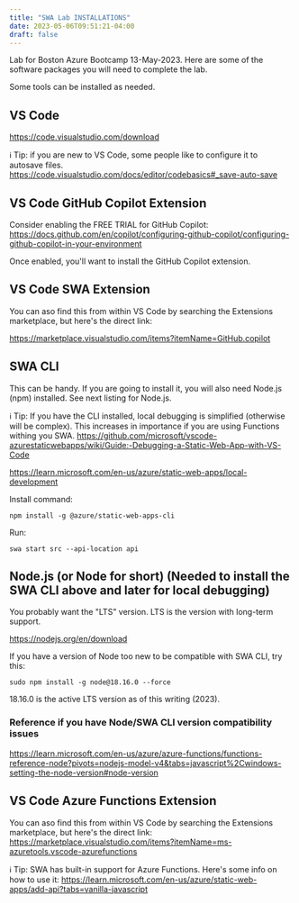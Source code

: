 ```yaml
---
title: "SWA Lab INSTALLATIONS"
date: 2023-05-06T09:51:21-04:00
draft: false
---
```

Lab for Boston Azure Bootcamp 13-May-2023. Here are some of the software packages you will need to complete the lab.

Some tools can be installed as needed.

## VS Code

https://code.visualstudio.com/download

:information_source: Tip: if you are new to VS Code, some people like to configure it to autosave files. https://code.visualstudio.com/docs/editor/codebasics#_save-auto-save

## VS Code GitHub Copilot Extension

Consider enabling the FREE TRIAL for GitHub Copilot: https://docs.github.com/en/copilot/configuring-github-copilot/configuring-github-copilot-in-your-environment

Once enabled, you'll want to install the GitHub Copilot extension.

## VS Code SWA Extension

You can aso find this from within VS Code by searching the Extensions marketplace, but here's the direct link:

https://marketplace.visualstudio.com/items?itemName=GitHub.copilot

## SWA CLI

This can be handy. If you are going to install it, you will also need Node.js (npm) installed. See next listing for Node.js.

:information_source: Tip: If you have the CLI installed, local debugging is simplified (otherwise will be complex). This increases in importance if you are using Functions withing you SWA. https://github.com/microsoft/vscode-azurestaticwebapps/wiki/Guide:-Debugging-a-Static-Web-App-with-VS-Code

https://learn.microsoft.com/en-us/azure/static-web-apps/local-development

Install command:

```npm install -g @azure/static-web-apps-cli```

Run:

```swa start src --api-location api```

## Node.js (or Node for short) (Needed to install the SWA CLI above and later for local debugging)

You probably want the "LTS" version. LTS is the version with long-term support.

https://nodejs.org/en/download

If you have a version of Node too new to be compatible with SWA CLI, try this:

```sudo npm install -g node@18.16.0 --force```

18.16.0 is the active LTS version as of this writing (2023).

### Reference if you have Node/SWA CLI version compatibility issues

https://learn.microsoft.com/en-us/azure/azure-functions/functions-reference-node?pivots=nodejs-model-v4&tabs=javascript%2Cwindows-setting-the-node-version#node-version

## VS Code Azure Functions Extension

You can aso find this from within VS Code by searching the Extensions marketplace, but here's the direct link:
https://marketplace.visualstudio.com/items?itemName=ms-azuretools.vscode-azurefunctions

:information_source: Tip: SWA has built-in support for Azure Functions. Here's some info on how to use it: https://learn.microsoft.com/en-us/azure/static-web-apps/add-api?tabs=vanilla-javascript


